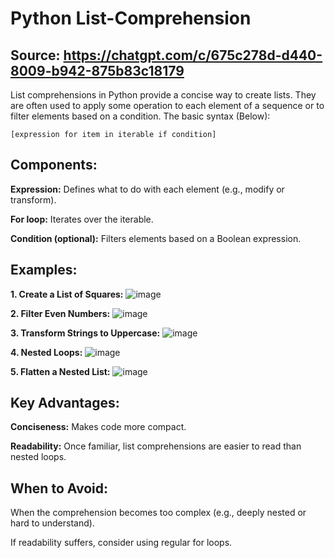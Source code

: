 # Python List-Comprehension

## Source: https://chatgpt.com/c/675c278d-d440-8009-b942-875b83c18179

List comprehensions in Python provide a concise way to create lists. They are often used to apply some operation to each element of a sequence or to filter elements based on a condition. The basic syntax (Below):

    [expression for item in iterable if condition]

## Components:
**Expression:** Defines what to do with each element (e.g., modify or transform).

**For loop:** Iterates over the iterable.

**Condition (optional):** Filters elements based on a Boolean expression.

## Examples:
**1. Create a List of Squares:**
![image](https://github.com/user-attachments/assets/1b77bc03-bc2d-4c33-b941-62919aa449c7)

**2. Filter Even Numbers:**
![image](https://github.com/user-attachments/assets/cfb64d2f-e925-4557-a5ac-4dfdb0f1a60e)

**3. Transform Strings to Uppercase:**
![image](https://github.com/user-attachments/assets/1b646e7d-a006-4a70-bbec-80117d72e19f)

**4. Nested Loops:**
![image](https://github.com/user-attachments/assets/5669ee12-1ab9-4ccf-b2bc-08170d800be2)

**5. Flatten a Nested List:**
![image](https://github.com/user-attachments/assets/00644b61-29ba-4ae2-901e-a9b77e984015)

## Key Advantages:
**Conciseness:** Makes code more compact.

**Readability:** Once familiar, list comprehensions are easier to read than nested loops.

## When to Avoid:
When the comprehension becomes too complex (e.g., deeply nested or hard to understand).

If readability suffers, consider using regular for loops.
